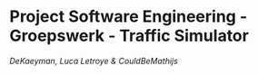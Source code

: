 # Project Software Engineering - Groepswerk - Traffic Simulator
_DeKaeyman, Luca Letroye & CouldBeMathijs_
